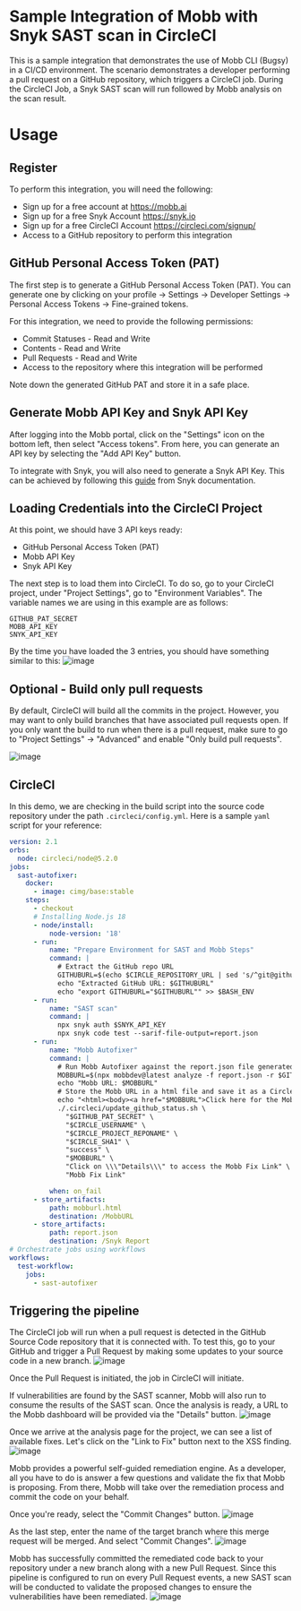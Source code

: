 # Sample Integration of Mobb with Snyk SAST scan in CircleCI 
This is a sample integration that demonstrates the use of Mobb CLI (Bugsy) in a CI/CD environment. The scenario demonstrates a developer performing a pull request on a GitHub repository, which triggers a CircleCI job. During the CircleCI Job, a Snyk SAST scan will run followed by Mobb analysis on the scan result. 

# Usage

## Register

To perform this integration, you will need the following:

* Sign up for a free account at https://mobb.ai
* Sign up for a free Snyk Account https://snyk.io 
* Sign up for a free CircleCI Account https://circleci.com/signup/
* Access to a GitHub repository to perform this integration

## GitHub Personal Access Token (PAT)

The first step is to generate a GitHub Personal Access Token (PAT). You can generate one by clicking on your profile -> Settings -> Developer Settings -> Personal Access Tokens -> Fine-grained tokens. 

For this integration, we need to provide the following permissions: 

* Commit Statuses - Read and Write
* Contents - Read and Write
* Pull Requests - Read and Write
* Access to the repository where this integration will be performed

Note down the generated GitHub PAT and store it in a safe place. 

## Generate Mobb API Key and Snyk API Key

After logging into the Mobb portal, click on the "Settings" icon on the bottom left, then select "Access tokens". From here, you can generate an API key by selecting the "Add API Key" button.

To integrate with Snyk, you  will also need to generate a Snyk API Key. This can be achieved by following this [guide](https://docs.snyk.io/snyk-api/authentication-for-api) from Snyk documentation. 

## Loading Credentials into the CircleCI Project

At this point, we should have 3 API keys ready: 
* GitHub Personal Access Token (PAT)
* Mobb API Key
* Snyk API Key

The next step is to load them into CircleCI. To do so, go to your CircleCI project, under "Project Settings", go to "Environment Variables". The variable names we are using in this example are as follows:
```
GITHUB_PAT_SECRET
MOBB_API_KEY
SNYK_API_KEY
```

By the time you have loaded the 3 entries, you should have something similar to this:
![image](https://github.com/antonychiu2/mobb-circleci-integration/assets/5158535/d4925800-71d7-47a0-89ae-676568686984)

## Optional - Build only pull requests

By default, CircleCI will build all the commits in the project. However, you may want to only build branches that have associated pull requests open. If you only want the build to run when there is a pull request, make sure to go to "Project Settings" -> "Advanced" and enable "Only build pull requests". 

![image](https://github.com/antonychiu2/mobb-circleci-integration/assets/5158535/0e6bb3a8-ff22-4896-bb4a-7a5a260a8328)


## CircleCI 

In this demo, we are checking in the build script into the source code repository under the path `.circleci/config.yml`. Here is a sample `yaml` script for your reference:

``` yaml
version: 2.1
orbs:
  node: circleci/node@5.2.0
jobs:
  sast-autofixer:
    docker:
      - image: cimg/base:stable
    steps:
      - checkout
      # Installing Node.js 18
      - node/install:
          node-version: '18'
      - run:
          name: "Prepare Environment for SAST and Mobb Steps"
          command: |
            # Extract the GitHub repo URL
            GITHUBURL=$(echo $CIRCLE_REPOSITORY_URL | sed 's/^git@github.com:/https:\/\/github.com\//;s/\.git$//')
            echo "Extracted GitHub URL: $GITHUBURL"
            echo "export GITHUBURL="$GITHUBURL"" >> $BASH_ENV
      - run:
          name: "SAST scan"
          command: |
            npx snyk auth $SNYK_API_KEY
            npx snyk code test --sarif-file-output=report.json
      - run:
          name: "Mobb Autofixer"
          command: |
            # Run Mobb Autofixer against the report.json file generated in the previous step with Snyk SAST scan
            MOBBURL=$(npx mobbdev@latest analyze -f report.json -r $GITHUBURL --ref $CIRCLE_BRANCH --api-key $MOBB_API_KEY --ci)
            echo "Mobb URL: $MOBBURL"
            # Store the Mobb URL in a html file and save it as a CircleCI artifact
            echo "<html><body><a href="$MOBBURL">Click here for the Mobb URL</a></body></html>" > mobburl.html
            ./.circleci/update_github_status.sh \
              "$GITHUB_PAT_SECRET" \
              "$CIRCLE_USERNAME" \
              "$CIRCLE_PROJECT_REPONAME" \
              "$CIRCLE_SHA1" \
              "success" \
              "$MOBBURL" \
              "Click on \\\"Details\\\" to access the Mobb Fix Link" \
              "Mobb Fix Link"

          when: on_fail
      - store_artifacts:
          path: mobburl.html
          destination: /MobbURL
      - store_artifacts:
          path: report.json
          destination: /Snyk Report
# Orchestrate jobs using workflows
workflows:
  test-workflow:
    jobs:
      - sast-autofixer

```

## Triggering the pipeline

The CircleCI job will run when a pull request is detected in the GitHub Source Code repository that it is connected with. To test this, go to your GitHub and trigger a Pull Request by making some updates to your source code in a new branch. 
![image](https://github.com/antonychiu2/jenkins-mobb-integration/assets/5158535/171bad00-c5c0-4bb1-89c5-fc291e63d3b8)

Once the Pull Request is initiated, the job in CircleCI will initiate. 

If vulnerabilities are found by the SAST scanner, Mobb will also run to consume the results of the SAST scan. Once the analysis is ready, a URL to the Mobb dashboard will be provided via the "Details" button. 
![image](https://github.com/antonychiu2/mobb-circleci-integration/assets/5158535/c4478a69-6c22-4c49-8175-0ad373b1d2a7)

Once we arrive at the analysis page for the project, we can see a list of available fixes. Let's click on the "Link to Fix" button next to the XSS finding.
![image](https://github.com/antonychiu2/mobb-circleci-integration/assets/5158535/052c17bf-c669-43de-bd74-a98a46d7a651)

Mobb provides a powerful self-guided remediation engine. As a developer, all you have to do is answer a few questions and validate the fix that Mobb is proposing. From there, Mobb will take over the remediation process and commit the code on your behalf.

Once you're ready, select the "Commit Changes" button.
![image](https://github.com/antonychiu2/mobb-circleci-integration/assets/5158535/9e7203c0-3912-437f-840e-b78a135f8336)

As the last step, enter the name of the target branch where this merge request will be merged. And select "Commit Changes".
![image](https://github.com/antonychiu2/jenkins-mobb-integration/assets/5158535/03544f61-681c-4b21-8566-fcd4739afa06)

Mobb has successfully committed the remediated code back to your repository under a new branch along with a new Pull Request. Since this pipeline is configured to run on every Pull Request events, a new SAST scan will be conducted to validate the proposed changes to ensure the vulnerabilities have been remediated.
![image](https://github.com/antonychiu2/mobb-circleci-integration/assets/5158535/0b1da58e-f9ba-4c17-897d-ed665588ded0)



